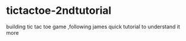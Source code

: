 # tictactoe-2ndtutorial
building tic tac toe game ,following james quick tutorial to understand it more
